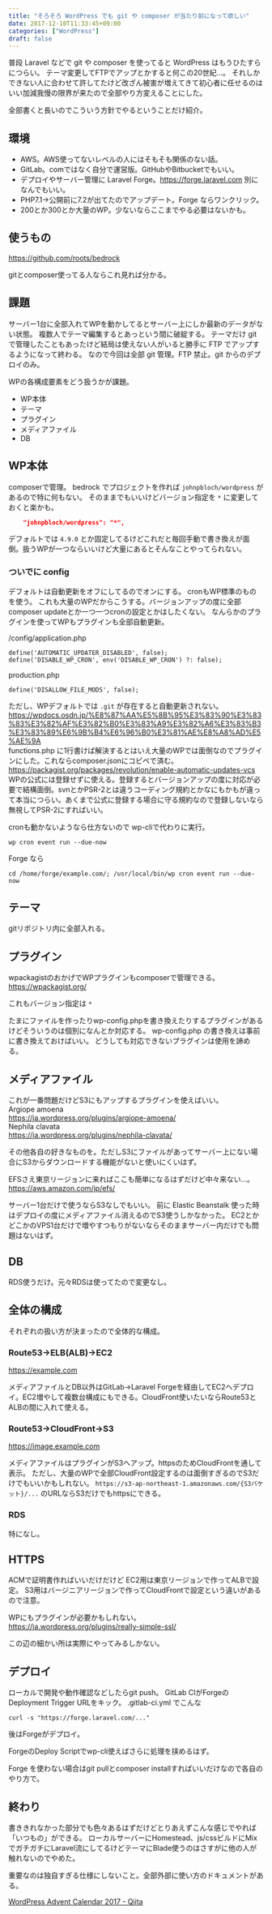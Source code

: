```yaml
---
title: "そろそろ WordPress でも git や composer が当たり前になって欲しい"
date: 2017-12-10T11:33:45+09:00
categories: ["WordPress"]
draft: false
---
```


普段 Laravel などで git や composer を使ってると WordPress はもうひたすらにつらい。
テーマ変更してFTPでアップとかすると何この20世紀…。
それしかできない人に合わせて許してたけど改ざん被害が増えてきて初心者に任せるのはいい加減我慢の限界が来たので全部やり方変えることにした。

全部書くと長いのでこういう方針でやるということだけ紹介。

## 環境
- AWS。AWS使ってないレベルの人にはそもそも関係のない話。
- GitLab。comではなく自分で運営版。GitHubやBitbucketでもいい。
- デプロイやサーバー管理に Laravel Forge。https://forge.laravel.com 別になんでもいい。
- PHP7.1→公開前に7.2が出てたのでアップデート。Forge ならワンクリック。
- 200とか300とか大量のWP。少ないならここまでやる必要はないかも。

## 使うもの
https://github.com/roots/bedrock

gitとcomposer使ってる人ならこれ見れば分かる。

## 課題
サーバー1台に全部入れてWPを動かしてるとサーバー上にしか最新のデータがない状態。
複数人でテーマ編集するとあっという間に破綻する。
テーマだけ git で管理したこともあったけど結局は使えない人がいると勝手に FTP でアップするようになって終わる。
なので今回は全部 git 管理。FTP 禁止。git からのデプロイのみ。

WPの各構成要素をどう扱うかが課題。

- WP本体
- テーマ
- プラグイン
- メディアファイル
- DB

## WP本体
composerで管理。
bedrock でプロジェクトを作れば `johnpbloch/wordpress` があるので特に何もない。
そのままでもいいけどバージョン指定を `*` に変更しておくと楽かも。

```json
    "johnpbloch/wordpress": "*",
```

デフォルトでは `4.9.0` とか固定してるけどこれだと毎回手動で書き換えが面倒。扱うWPが一つならいいけど大量にあるとそんなことやってられない。

### ついでに config
デフォルトは自動更新をオフにしてるのでオンにする。
cronもWP標準のものを使う。
これも大量のWPだからこうする。バージョンアップの度に全部composer updateとか一つ一つcronの設定とかはしたくない。
なんらかのプラグインを使ってWPもプラグインも全部自動更新。

/config/application.php

```
define('AUTOMATIC_UPDATER_DISABLED', false);
define('DISABLE_WP_CRON', env('DISABLE_WP_CRON') ?: false);
```

production.php

```
define('DISALLOW_FILE_MODS', false);
```

ただし、WPデフォルトでは `.git` が存在すると自動更新されない。  
https://wpdocs.osdn.jp/%E8%87%AA%E5%8B%95%E3%83%90%E3%83%83%E3%82%AF%E3%82%B0%E3%83%A9%E3%82%A6%E3%83%B3%E3%83%89%E6%9B%B4%E6%96%B0%E3%81%AE%E8%A8%AD%E5%AE%9A  
functions.php に1行書けば解決するとはいえ大量のWPでは面倒なのでプラグインにした。これならcomposer.jsonにコピペで済む。  
https://packagist.org/packages/revolution/enable-automatic-updates-vcs  
WPの公式には登録せずに使える。登録するとバージョンアップの度に対応が必要で結構面倒。svnとかPSR-2とは違うコーディング規約とかなにもかもが違って本当につらい。あくまで公式に登録する場合に守る規約なので登録しないなら無視してPSR-2にすればいい。

cronも動かないようなら仕方ないので wp-cliで代わりに実行。

```
wp cron event run --due-now
```

Forge なら

```
cd /home/forge/example.com/; /usr/local/bin/wp cron event run --due-now
```

## テーマ
gitリポジトリ内に全部入れる。

## プラグイン
wpackagistのおかげでWPプラグインもcomposerで管理できる。
https://wpackagist.org/

これもバージョン指定は `*`

たまにファイルを作ったりwp-config.phpを書き換えたりするプラグインがあるけどそういうのは個別になんとか対応する。
wp-config.php の書き換えは事前に書き換えておけばいい。
どうしても対応できないプラグインは使用を諦める。

## メディアファイル
これが一番問題だけどS3にもアップするプラグインを使えばいい。  
Argiope amoena  
https://ja.wordpress.org/plugins/argiope-amoena/  
Nephila clavata  
https://ja.wordpress.org/plugins/nephila-clavata/  

その他各自の好きなものを。ただしS3にファイルがあってサーバー上にない場合にS3からダウンロードする機能がないと使いにくいはず。

EFSさえ東京リージョンに来ればここも簡単になるはずだけど中々来ない…。  
https://aws.amazon.com/jp/efs/

サーバー1台だけで使うならS3なしでもいい。
前に Elastic Beanstalk 使った時はデプロイの度にメディアファイル消えるのでS3使うしかなかった。
EC2とかどこかのVPS1台だけで増やすつもりがないならそのままサーバー内だけでも問題はないはず。

## DB
RDS使うだけ。元々RDSは使ってたので変更なし。

## 全体の構成
それぞれの扱い方が決まったので全体的な構成。

### Route53→ELB(ALB)→EC2
https://example.com

メディアファイルとDB以外はGitLab→Laravel Forgeを経由してEC2へデプロイ。EC2増やして複数台構成にもできる。CloudFront使いたいならRoute53とALBの間に入れて使える。

### Route53→CloudFront→S3
https://image.example.com

メディアファイルはプラグインがS3へアップ。httpsのためCloudFrontを通して表示。
ただし、大量のWPで全部CloudFront設定するのは面倒すぎるのでS3だけでもいいかもしれない。
`https://s3-ap-northeast-1.amazonaws.com/{S3バケット}/...` のURLならS3だけでもhttpsにできる。

### RDS
特になし。

## HTTPS
ACMで証明書作ればいいだけだけど
EC2用は東京リージョンで作ってALBで設定。
S3用はバージニアリージョンで作ってCloudFrontで設定という違いがあるので注意。

WPにもプラグインが必要かもしれない。
https://ja.wordpress.org/plugins/really-simple-ssl/

この辺の細かい所は実際にやってみるしかない。

## デプロイ
ローカルで開発や動作確認などしたらgit push。
GitLab CIがForgeのDeployment Trigger URLをキック。
.gitlab-ci.yml でこんな

```
curl -s "https://forge.laravel.com/..."
```

後はForgeがデプロイ。

ForgeのDeploy Scriptでwp-cli使えばさらに処理を挟めるはず。

Forge を使わない場合はgit pullとcomposer installすればいいだけなので各自のやり方で。

## 終わり
書ききれなかった部分でも色々あるはずだけどとりあえずこんな感じでやれば「いつもの」ができる。
ローカルサーバーにHomestead、js/cssビルドにMixでガチガチにLaravel流にしてるけどテーマにBlade使うのはさすがに他の人が触れないのでやめた。

重要なのは独自すぎる仕様にしないこと。全部外部に使い方のドキュメントがある。

[WordPress Advent Calendar 2017 - Qiita](https://qiita.com/advent-calendar/2017/wordpress)
